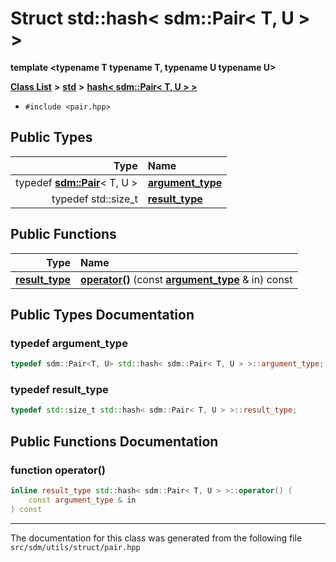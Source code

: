 
# Struct std::hash&lt; sdm::Pair&lt; T, U &gt; &gt;

<link rel="stylesheet" href="https://cdnjs.cloudflare.com/ajax/libs/KaTeX/0.5.1/katex.min.css">
<link rel="stylesheet" href="https://cdn.jsdelivr.net/github-markdown-css/2.2.1/github-markdown.css"/>


**template &lt;typename T typename T, typename U typename U&gt;**


[**Class List**](annotated.md) **>** [**std**](namespacestd.md) **>** [**hash&lt; sdm::Pair&lt; T, U &gt; &gt;**](structstd_1_1hash_3_01sdm_1_1Pair_3_01T_00_01U_01_4_01_4.md)





* `#include <pair.hpp>`











## Public Types

| Type | Name |
| ---: | :--- |
| typedef [**sdm::Pair**](namespacesdm.md#typedef-pair)&lt; T, U &gt; | [**argument\_type**](structstd_1_1hash_3_01sdm_1_1Pair_3_01T_00_01U_01_4_01_4.md#typedef-argument-type)  <br> |
| typedef std::size\_t | [**result\_type**](structstd_1_1hash_3_01sdm_1_1Pair_3_01T_00_01U_01_4_01_4.md#typedef-result-type)  <br> |




## Public Functions

| Type | Name |
| ---: | :--- |
|  [**result\_type**](structstd_1_1hash_3_01sdm_1_1Pair_3_01T_00_01U_01_4_01_4.md#typedef-result-type) | [**operator()**](structstd_1_1hash_3_01sdm_1_1Pair_3_01T_00_01U_01_4_01_4.md#function-operator()) (const [**argument\_type**](structstd_1_1hash_3_01sdm_1_1Pair_3_01T_00_01U_01_4_01_4.md#typedef-argument-type) & in) const<br> |








## Public Types Documentation


### typedef argument\_type 


```cpp
typedef sdm::Pair<T, U> std::hash< sdm::Pair< T, U > >::argument_type;
```



### typedef result\_type 


```cpp
typedef std::size_t std::hash< sdm::Pair< T, U > >::result_type;
```


## Public Functions Documentation


### function operator() 


```cpp
inline result_type std::hash< sdm::Pair< T, U > >::operator() (
    const argument_type & in
) const
```



------------------------------
The documentation for this class was generated from the following file `src/sdm/utils/struct/pair.hpp`